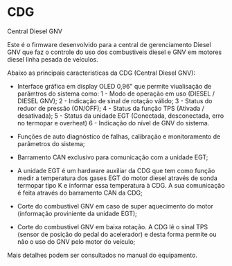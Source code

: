 # CDG
Central Diesel GNV

Este é o firmware desenvolvido para a central de gerenciamento Diesel GNV que faz o controle do uso dos combustiveis diesel e GNV em motores diesel linha pesada de veículos.

Abaixo as principais caracteristicas da CDG (Central Diesel GNV):

* Interface gráfica em display OLED 0,96" que permite viualisação de parâmtros do sistema como:
1 - Modo de operação em uso (DIESEL / DIESEL GNV);
2 - Indicação de sinal de rotação válido;
3 - Status do reduor de pressão (ON/OFF);
4 - Status da função TPS (Ativada / desativada);
5 - Status da unidade EGT (Conectada, desconectada, erro no termopar e overheat)
6 - Indicação do nível de GNV do sistema.

* Funções de auto diagnóstico de falhas, calibração e monitoramento de parâmetros do sistema;

* Barramento CAN exclusivo para comunicação com a unidade EGT;

* A unidade EGT é um hardware auxiliar da CDG que tem como função medir a temperatura dos gases EGT do motor diesel através de sonda termopar tipo K e informar essa temperatura à CDG. A sua comunicação é feita através do barramento CAN da CDG;

* Corte do combustivel GNV em caso de super aquecimento do motor (informação proviniente da unidade EGT);

* Corte do combustivel GNV em baixa rotação. A CDG lê o sinal TPS (sensor de posição do pedal do acelerador) e desta forma permite ou não o uso do GNV pelo motor do veículo;

Mais detalhes podem ser consultados no manual do equipamento.
